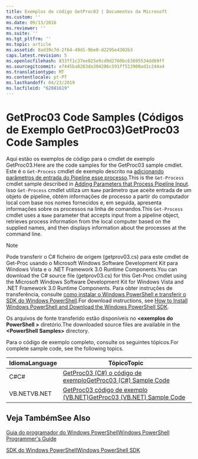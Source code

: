```yaml
---
title: Exemplos de código GetProc03 | Documentos da Microsoft
ms.custom: ''
ms.date: 09/13/2016
ms.reviewer: ''
ms.suite: ''
ms.tgt_pltfrm: ''
ms.topic: article
ms.assetid: 8ad39c7d-2f64-49d1-9be0-d2295e4302b3
caps.latest.revision: 5
ms.openlocfilehash: 833ff1c37ee025e9cd9d2760bc63695534dd69ff
ms.sourcegitcommit: e7445ba8203da304286c591ff513900ad1c244a4
ms.translationtype: MT
ms.contentlocale: pt-PT
ms.lasthandoff: 04/23/2019
ms.locfileid: "62081619"
---
```

# <a name="getproc03-code-samples"></a><span data-ttu-id="33ef7-102">GetProc03 Code Samples (Códigos de Exemplo GetProc03)</span><span class="sxs-lookup"><span data-stu-id="33ef7-102">GetProc03 Code Samples</span></span>

<span data-ttu-id="33ef7-103">Aqui estão os exemplos de código para o cmdlet de exemplo GetProc03.</span><span class="sxs-lookup"><span data-stu-id="33ef7-103">Here are the code samples for the GetProc03 sample cmdlet.</span></span> <span data-ttu-id="33ef7-104">Este é o `Get-Process` cmdlet de exemplo descrito na [adicionando parâmetros de entrada do Pipeline esse processo](../cmdlet/adding-parameters-that-process-pipeline-input.md).</span><span class="sxs-lookup"><span data-stu-id="33ef7-104">This is the `Get-Process` cmdlet sample described in [Adding Parameters that Process Pipeline Input](../cmdlet/adding-parameters-that-process-pipeline-input.md).</span></span> <span data-ttu-id="33ef7-105">Isso `Get-Process` cmdlet utiliza um `Name` parâmetro que aceite entrada de um objeto de pipeline, obtém informações de processo a partir do computador local com base nos nomes fornecidos e, em seguida, apresenta informações sobre os processos na linha de comandos.</span><span class="sxs-lookup"><span data-stu-id="33ef7-105">This `Get-Process` cmdlet uses a `Name` parameter that accepts input from a pipeline object, retrieves process information from the local computer based on the supplied names, and then displays information about the processes at the command line.</span></span>

> [!NOTE]
> <span data-ttu-id="33ef7-106">Pode transferir o C# ficheiro de origem (getprov03.cs) para este cmdlet de Get-Proc usando o Microsoft Windows Software Development Kit para Windows Vista e o .NET Framework 3.0 Runtime Components.</span><span class="sxs-lookup"><span data-stu-id="33ef7-106">You can download the C# source file (getprov03.cs) for this Get-Proc cmdlet using the Microsoft Windows Software Development Kit for Windows Vista and .NET Framework 3.0 Runtime Components.</span></span> <span data-ttu-id="33ef7-107">Para obter instruções de transferência, consulte [como instalar o Windows PowerShell e transferir o SDK do Windows PowerShell](/powershell/developer/installing-the-windows-powershell-sdk).</span><span class="sxs-lookup"><span data-stu-id="33ef7-107">For download instructions, see [How to Install Windows PowerShell and Download the Windows PowerShell SDK](/powershell/developer/installing-the-windows-powershell-sdk).</span></span>
>
> <span data-ttu-id="33ef7-108">Os arquivos de fonte transferido estão disponíveis no  **\<exemplos do PowerShell >** diretório.</span><span class="sxs-lookup"><span data-stu-id="33ef7-108">The downloaded source files are available in the **\<PowerShell Samples>** directory.</span></span>

<span data-ttu-id="33ef7-109">Para o código de exemplo completo, consulte os seguintes tópicos.</span><span class="sxs-lookup"><span data-stu-id="33ef7-109">For complete sample code, see the following topics.</span></span>

|<span data-ttu-id="33ef7-110">Idioma</span><span class="sxs-lookup"><span data-stu-id="33ef7-110">Language</span></span>|<span data-ttu-id="33ef7-111">Tópico</span><span class="sxs-lookup"><span data-stu-id="33ef7-111">Topic</span></span>|
|--------------|-----------|
|<span data-ttu-id="33ef7-112">C#</span><span class="sxs-lookup"><span data-stu-id="33ef7-112">C#</span></span>|[<span data-ttu-id="33ef7-113">GetProc03 (C#) o código de exemplo</span><span class="sxs-lookup"><span data-stu-id="33ef7-113">GetProc03 (C#) Sample Code</span></span>](./getproc03-csharp-sample-code.md)|
|<span data-ttu-id="33ef7-114">VB.NET</span><span class="sxs-lookup"><span data-stu-id="33ef7-114">VB.NET</span></span>|[<span data-ttu-id="33ef7-115">GetProc03 código de exemplo (VB.NET)</span><span class="sxs-lookup"><span data-stu-id="33ef7-115">GetProc03 (VB.NET) Sample Code</span></span>](./getproc03-vb-net-sample-code.md)|

## <a name="see-also"></a><span data-ttu-id="33ef7-116">Veja Também</span><span class="sxs-lookup"><span data-stu-id="33ef7-116">See Also</span></span>

[<span data-ttu-id="33ef7-117">Guia do programador do Windows PowerShell</span><span class="sxs-lookup"><span data-stu-id="33ef7-117">Windows PowerShell Programmer's Guide</span></span>](./windows-powershell-programmer-s-guide.md)

[<span data-ttu-id="33ef7-118">SDK do Windows PowerShell</span><span class="sxs-lookup"><span data-stu-id="33ef7-118">Windows PowerShell SDK</span></span>](../windows-powershell-reference.md)